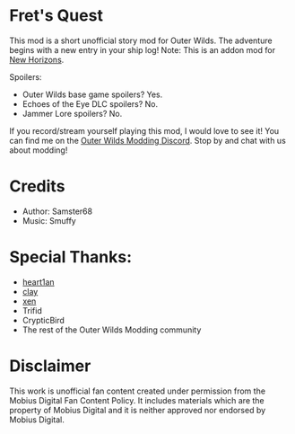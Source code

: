 # Fret's Quest
This mod is a short unofficial story mod for Outer Wilds. The adventure begins with a new entry in your ship log!
Note: This is an addon mod for [New Horizons](https://outerwildsmods.com/mods/newhorizons/).

Spoilers:
- Outer Wilds base game spoilers? Yes.
- Echoes of the Eye DLC spoilers? No.
- Jammer Lore spoilers? No.

If you record/stream yourself playing this mod, I would love to see it! You can find me on the [Outer Wilds Modding Discord](https://discord.gg/MvbCbBz6Q6). Stop by and chat with us about modding!

# Credits
- Author: Samster68
- Music: Smuffy

# Special Thanks:
- [heart1an](https://github.com/hearth1an)
- [clay](https://github.com/FreezeDriedMangos)
- [xen](https://github.com/xen-42)
- Trifid
- CrypticBird
- The rest of the Outer Wilds Modding community

# Disclaimer
This work is unofficial fan content created under permission from the Mobius Digital Fan Content Policy.
It includes materials which are the property of Mobius Digital and it is neither approved nor endorsed by Mobius Digital.